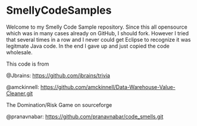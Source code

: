 SmellyCodeSamples
=================

Welcome to my Smelly Code Sample repository. Since this all opensource which was in many cases already on GitHub,
I should fork. However I tried that several times in a row and I never could get Eclipse to recognize it was legitmate
Java code. In the end I gave up and just copied the code wholesale.

This code is from

@Jbrains: https://github.com/jbrains/trivia

@amckinnell: https://github.com/amckinnell/Data-Warehouse-Value-Cleaner.git

The Domination/Risk Game on sourceforge

@pranavnabar: https://github.com/pranavnabar/code_smells.git
 
